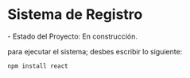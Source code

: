 <h1>Sistema de Registro</h1>
- Estado del Proyecto: En construcción.

para ejecutar el sistema; desbes escribir lo siguiente:

```npm install react``` 
